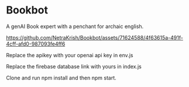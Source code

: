 # Bookbot
A genAI Book expert with a penchant for archaic english. 


https://github.com/NetraKrish/Bookbot/assets/71624588/4f63615a-491f-4cff-afd0-987093fe4ff6

Replace the apikey with your openai api key in env.js

Replace the firebase database link with yours in index.js

Clone and run npm install and then npm start.

